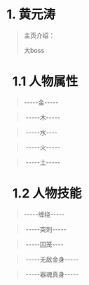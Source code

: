 # 1. 黄元涛

>主页介绍：
>
>大boss

#  &nbsp;&nbsp;1.1 人物属性


>   -----金-----

> ​	-----木-----

> ​	-----水----

> ​	-----火-----

> ​	-----土-----

#  &nbsp;&nbsp;1.2 人物技能


>   -----缠绕-----

> ​	-----突刺-----

> ​	-----囚笼----

> ​	-----无敌金身-----

> ​	-----器魂真身-----


